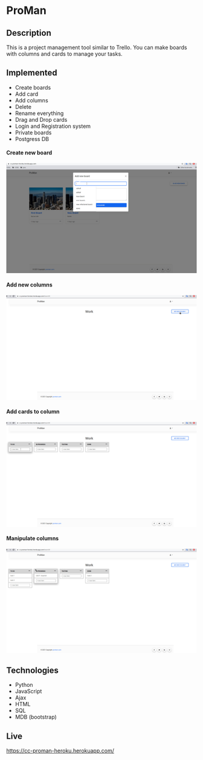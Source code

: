 # ProMan

## Description

This is a project management tool similar to Trello. You can make boards with columns and cards to manage your tasks.

## Implemented

- Create boards
- Add card
- Add columns
- Delete
- Rename everything
- Drag and Drop cards
- Login and Registration system
- Private boards
- Postgress DB 

#### Create new board
![](scr/new_board.gif)

#### Add new columns
![](scr/add_columns.gif)

#### Add cards to column
![](scr/add_cards.gif)

#### Manipulate columns
![](scr/manipulate_columns.gif)

## Technologies

- Python
- JavaScript
- Ajax
- HTML
- SQL
- MDB (bootstrap)

## Live

https://cc-proman-heroku.herokuapp.com/

